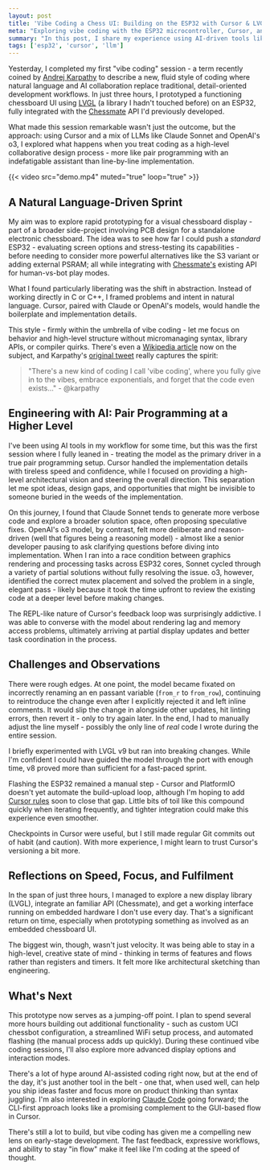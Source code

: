 ```yaml
---
layout: post
title: 'Vibe Coding a Chess UI: Building on the ESP32 with Cursor & LVGL'
meta: "Exploring vibe coding with the ESP32 microcontroller, Cursor, and LVGL - how AI-assisted development tools like Claude and OpenAI's o3 enable rapid prototyping and high-level architectural thinking in building an embedded chess UI."
summary: "In this post, I share my experience using AI-driven tools like Cursor, Claude Sonnet, and OpenAI's o3 to rapidly prototype an embedded chess UI on the ESP32 microcontroller using LVGL. Letting the AI handle implementation allowed me to stay focused on high-level design, iterate quickly, and stay in flow. Hype aside, it's a powerful tool for exploring ideas faster."
tags: ['esp32', 'cursor', 'llm']
---
```


Yesterday, I completed my first "vibe coding" session - a term recently coined by [Andrej Karpathy](https://karpathy.ai/) to describe a new, fluid style of coding where natural language and AI collaboration replace traditional, detail-oriented development workflows.
In just three hours, I prototyped a functioning chessboard UI using [LVGL](https://lvgl.io/) (a library I hadn't touched before) on an ESP32, fully integrated with the [Chessmate](https://chessmate.cloud/) API I'd previously developed.

What made this session remarkable wasn't just the outcome, but the approach: using Cursor and a mix of LLMs like Claude Sonnet and OpenAI's o3, I explored what happens when you treat coding as a high-level collaborative design process - more like pair programming with an indefatigable assistant than line-by-line implementation.

{{< video src="demo.mp4" muted="true" loop="true" >}}

## A Natural Language-Driven Sprint

My aim was to explore rapid prototyping for a visual chessboard display - part of a broader side-project involving PCB design for a standalone electronic chessboard.
The idea was to see how far I could push a _standard_ ESP32 - evaluating screen options and stress-testing its capabilities - before needing to consider more powerful alternatives like the S3 variant or adding external PSRAM; all while integrating with [Chessmate's](https://chessmate.cloud/) existing API for human-vs-bot play modes.

What I found particularly liberating was the shift in abstraction. Instead of working directly in C or C++, I framed problems and intent in natural language.
Cursor, paired with Claude or OpenAI's models, would handle the boilerplate and implementation details.

This style - firmly within the umbrella of vibe coding - let me focus on behavior and high-level structure without micromanaging syntax, library APIs, or compiler quirks.
There's even a [Wikipedia article](https://en.wikipedia.org/wiki/Vibe_coding) now on the subject, and Karpathy's [original tweet](https://x.com/karpathy/status/1886192184808149383) really captures the spirit:

> "There's a new kind of coding I call 'vibe coding', where you fully give in to the vibes, embrace exponentials, and forget that the code even exists..." - @karpathy

## Engineering with AI: Pair Programming at a Higher Level

I've been using AI tools in my workflow for some time, but this was the first session where I fully leaned in - treating the model as the primary driver in a true pair programming setup.
Cursor handled the implementation details with tireless speed and confidence, while I focused on providing a high-level architectural vision and steering the overall direction.
This separation let me spot ideas, design gaps, and opportunities that might be invisible to someone buried in the weeds of the implementation.

On this journey, I found that Claude Sonnet tends to generate more verbose code and explore a broader solution space, often proposing speculative fixes.
OpenAI's o3 model, by contrast, felt more deliberate and reason-driven (well that figures being a reasoning model) - almost like a senior developer pausing to ask clarifying questions before diving into implementation.
When I ran into a race condition between graphics rendering and processing tasks across ESP32 cores, Sonnet cycled through a variety of partial solutions without fully resolving the issue.
o3, however, identified the correct mutex placement and solved the problem in a single, elegant pass - likely because it took the time upfront to review the existing code at a deeper level before making changes.

The REPL-like nature of Cursor's feedback loop was surprisingly addictive.
I was able to converse with the model about rendering lag and memory access problems, ultimately arriving at partial display updates and better task coordination in the process.

## Challenges and Observations

There were rough edges.
At one point, the model became fixated on incorrectly renaming an en passant variable (`from_r` to `from_row`), continuing to reintroduce the change even after I explicitly rejected it and left inline comments.
It would slip the change in alongside other updates, hit linting errors, then revert it - only to try again later.
In the end, I had to manually adjust the line myself - possibly the only line of _real_ code I wrote during the entire session.

I briefly experimented with LVGL v9 but ran into breaking changes.
While I'm confident I could have guided the model through the port with enough time, v8 proved more than sufficient for a fast-paced sprint.

Flashing the ESP32 remained a manual step - Cursor and PlatformIO doesn't yet automate the build-upload loop, although I'm hoping to add [Cursor rules](https://docs.cursor.com/context/rules) soon to close that gap.
Little bits of toil like this compound quickly when iterating frequently, and tighter integration could make this experience even smoother.

Checkpoints in Cursor were useful, but I still made regular Git commits out of habit (and caution).
With more experience, I might learn to trust Cursor's versioning a bit more.

## Reflections on Speed, Focus, and Fulfilment

In the span of just three hours, I managed to explore a new display library (LVGL), integrate an familiar API (Chessmate), and get a working interface running on embedded hardware I don't use every day.
That's a significant return on time, especially when prototyping something as involved as an embedded chessboard UI.

The biggest win, though, wasn't just velocity.
It was being able to stay in a high-level, creative state of mind - thinking in terms of features and flows rather than registers and timers.
It felt more like architectural sketching than engineering.

## What's Next

This prototype now serves as a jumping-off point.
I plan to spend several more hours building out additional functionality - such as custom UCI chessbot configuration, a streamlined WiFi setup process, and automated flashing (the manual process adds up quickly).
During these continued vibe coding sessions, I'll also explore more advanced display options and interaction modes.

There's a lot of hype around AI-assisted coding right now, but at the end of the day, it's just another tool in the belt - one that, when used well, can help you ship ideas faster and focus more on product thinking than syntax juggling.
I'm also interested in exploring [Claude Code](https://www.anthropic.com/claude-code) going forward; the CLI-first approach looks like a promising complement to the GUI-based flow in Cursor.

There's still a lot to build, but vibe coding has given me a compelling new lens on early-stage development.
The fast feedback, expressive workflows, and ability to stay "in flow" make it feel like I'm coding at the speed of thought.

